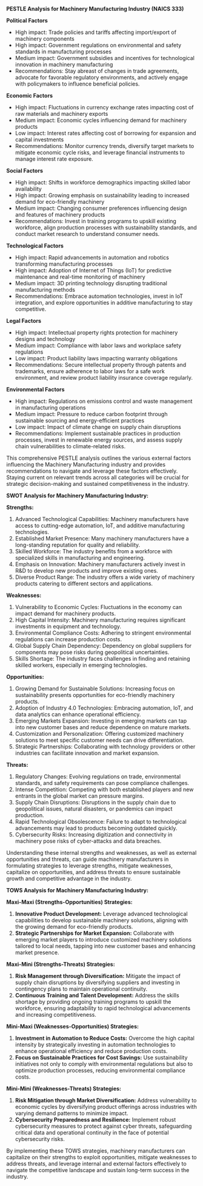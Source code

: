 **PESTLE Analysis for Machinery Manufacturing Industry (NAICS 333)**

**Political Factors**
- High impact: Trade policies and tariffs affecting import/export of machinery components
- High impact: Government regulations on environmental and safety standards in manufacturing processes
- Medium impact: Government subsidies and incentives for technological innovation in machinery manufacturing
- Recommendations: Stay abreast of changes in trade agreements, advocate for favorable regulatory environments, and actively engage with policymakers to influence beneficial policies.

**Economic Factors**
- High impact: Fluctuations in currency exchange rates impacting cost of raw materials and machinery exports
- Medium impact: Economic cycles influencing demand for machinery products
- Low impact: Interest rates affecting cost of borrowing for expansion and capital investments
- Recommendations: Monitor currency trends, diversify target markets to mitigate economic cycle risks, and leverage financial instruments to manage interest rate exposure.

**Social Factors**
- High impact: Shifts in workforce demographics impacting skilled labor availability
- High impact: Growing emphasis on sustainability leading to increased demand for eco-friendly machinery
- Medium impact: Changing consumer preferences influencing design and features of machinery products
- Recommendations: Invest in training programs to upskill existing workforce, align production processes with sustainability standards, and conduct market research to understand consumer needs.

**Technological Factors**
- High impact: Rapid advancements in automation and robotics transforming manufacturing processes
- High impact: Adoption of Internet of Things (IoT) for predictive maintenance and real-time monitoring of machinery
- Medium impact: 3D printing technology disrupting traditional manufacturing methods
- Recommendations: Embrace automation technologies, invest in IoT integration, and explore opportunities in additive manufacturing to stay competitive.

**Legal Factors**
- High impact: Intellectual property rights protection for machinery designs and technology
- Medium impact: Compliance with labor laws and workplace safety regulations
- Low impact: Product liability laws impacting warranty obligations
- Recommendations: Secure intellectual property through patents and trademarks, ensure adherence to labor laws for a safe work environment, and review product liability insurance coverage regularly.

**Environmental Factors**
- High impact: Regulations on emissions control and waste management in manufacturing operations
- Medium impact: Pressure to reduce carbon footprint through sustainable sourcing and energy-efficient practices
- Low impact: Impact of climate change on supply chain disruptions
- Recommendations: Implement sustainable practices in production processes, invest in renewable energy sources, and assess supply chain vulnerabilities to climate-related risks.

This comprehensive PESTLE analysis outlines the various external factors influencing the Machinery Manufacturing industry and provides recommendations to navigate and leverage these factors effectively. Staying current on relevant trends across all categories will be crucial for strategic decision-making and sustained competitiveness in the industry.

**SWOT Analysis for Machinery Manufacturing Industry:**

**Strengths:**
1. Advanced Technological Capabilities: Machinery manufacturers have access to cutting-edge automation, IoT, and additive manufacturing technologies.
2. Established Market Presence: Many machinery manufacturers have a long-standing reputation for quality and reliability.
3. Skilled Workforce: The industry benefits from a workforce with specialized skills in manufacturing and engineering.
4. Emphasis on Innovation: Machinery manufacturers actively invest in R&D to develop new products and improve existing ones.
5. Diverse Product Range: The industry offers a wide variety of machinery products catering to different sectors and applications.

**Weaknesses:**
1. Vulnerability to Economic Cycles: Fluctuations in the economy can impact demand for machinery products.
2. High Capital Intensity: Machinery manufacturing requires significant investments in equipment and technology.
3. Environmental Compliance Costs: Adhering to stringent environmental regulations can increase production costs.
4. Global Supply Chain Dependency: Dependency on global suppliers for components may pose risks during geopolitical uncertainties.
5. Skills Shortage: The industry faces challenges in finding and retaining skilled workers, especially in emerging technologies.

**Opportunities:**
1. Growing Demand for Sustainable Solutions: Increasing focus on sustainability presents opportunities for eco-friendly machinery products.
2. Adoption of Industry 4.0 Technologies: Embracing automation, IoT, and data analytics can enhance operational efficiency.
3. Emerging Markets Expansion: Investing in emerging markets can tap into new customer bases and reduce dependence on mature markets.
4. Customization and Personalization: Offering customized machinery solutions to meet specific customer needs can drive differentiation.
5. Strategic Partnerships: Collaborating with technology providers or other industries can facilitate innovation and market expansion.

**Threats:**
1. Regulatory Changes: Evolving regulations on trade, environmental standards, and safety requirements can pose compliance challenges.
2. Intense Competition: Competing with both established players and new entrants in the global market can pressure margins.
3. Supply Chain Disruptions: Disruptions in the supply chain due to geopolitical issues, natural disasters, or pandemics can impact production.
4. Rapid Technological Obsolescence: Failure to adapt to technological advancements may lead to products becoming outdated quickly.
5. Cybersecurity Risks: Increasing digitization and connectivity in machinery pose risks of cyber-attacks and data breaches.

Understanding these internal strengths and weaknesses, as well as external opportunities and threats, can guide machinery manufacturers in formulating strategies to leverage strengths, mitigate weaknesses, capitalize on opportunities, and address threats to ensure sustainable growth and competitive advantage in the industry.

**TOWS Analysis for Machinery Manufacturing Industry:**

**Maxi-Maxi (Strengths-Opportunities) Strategies:**
1. **Innovative Product Development:** Leverage advanced technological capabilities to develop sustainable machinery solutions, aligning with the growing demand for eco-friendly products.
2. **Strategic Partnerships for Market Expansion:** Collaborate with emerging market players to introduce customized machinery solutions tailored to local needs, tapping into new customer bases and enhancing market presence.

**Maxi-Mini (Strengths-Threats) Strategies:**
1. **Risk Management through Diversification:** Mitigate the impact of supply chain disruptions by diversifying suppliers and investing in contingency plans to maintain operational continuity.
2. **Continuous Training and Talent Development:** Address the skills shortage by providing ongoing training programs to upskill the workforce, ensuring adaptability to rapid technological advancements and increasing competitiveness.

**Mini-Maxi (Weaknesses-Opportunities) Strategies:**
1. **Investment in Automation to Reduce Costs:** Overcome the high capital intensity by strategically investing in automation technologies to enhance operational efficiency and reduce production costs.
2. **Focus on Sustainable Practices for Cost Savings:** Use sustainability initiatives not only to comply with environmental regulations but also to optimize production processes, reducing environmental compliance costs.

**Mini-Mini (Weaknesses-Threats) Strategies:**
1. **Risk Mitigation through Market Diversification:** Address vulnerability to economic cycles by diversifying product offerings across industries with varying demand patterns to minimize impact.
2. **Cybersecurity Preparedness and Resilience:** Implement robust cybersecurity measures to protect against cyber threats, safeguarding critical data and operational continuity in the face of potential cybersecurity risks.

By implementing these TOWS strategies, machinery manufacturers can capitalize on their strengths to exploit opportunities, mitigate weaknesses to address threats, and leverage internal and external factors effectively to navigate the competitive landscape and sustain long-term success in the industry.

